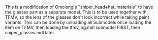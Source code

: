 This is a modification of Omolong's "sniper_head+hat_materials" to have the glasses part as a separate model. This is to be used together with TFMV, so the lens of the glasses don't look incorrect while taking paint variants. This can be done by unloading all Submodels once loading the item on TFMV, then loading the tfmv_bg.mdl submodel FIRST, then sniper_glasses.mdl later.